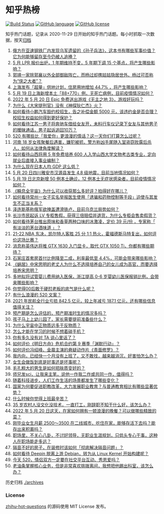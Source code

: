# 知乎热榜
[![Build Status](https://github.com/ToWeLong/zhihu-hot-questions/workflows/CI/badge.svg)](https://github.com/ToWeLong/zhihu-hot-questions/actions)
[![GitHub language](https://img.shields.io/badge/language-golang-orange.svg)](https://golang.org/)
[![GitHub license](https://img.shields.io/github/license/ToWeLong/zhihu-hot-questions)](https://github.com/ToWeLong/zhihu-hot-questions/blob/main/LICENSE)

知乎热门话题，记录从 2020-11-29 日开始的知乎热门话题。每小时抓取一次数据，按天[归档](./archives)

<!-- BEGIN -->

1. [俄方在亚速钢铁厂内发现乌军遗留的《孙子兵法》，这本书有哪些军事价值？它为何能够留存至今仍被人追捧？](https://www.zhihu.com/question/533626266)
1. [5 月 LPR 报价出炉，1 年期维持不变，5 年期下调 15 个基点，将产生哪些影响？](https://www.zhihu.com/question/533683550)
1. [郭靖一家除郭襄以外全部御敌阵亡，而杨过却携姑姑隐居世外。杨过可否称为“侠之大者”？](https://www.zhihu.com/question/27087106)
1. [上海发布「超量」供地计划，住房用地增加 44.7% ，将产生哪些影响？](https://www.zhihu.com/question/533239624)
1. [5 月 19 日上海新增本土「88+770」例，无死亡病例，目前疫情情况如何？](https://www.zhihu.com/question/533673173)
1. [2022 年 5 月 20 日 Epic 免费送出游戏《无主之地 3》，游戏好玩吗？](https://www.zhihu.com/question/533564022)
1. [为什么《大宋提刑官》没有《神探狄仁杰》火？](https://www.zhihu.com/question/296591721)
1. [如何看待小鹏汽车毁约校招生，告之补偿金额 5000 元，该违约金是否合理？校招生权益如何得到更好保护？](https://www.zhihu.com/question/533433629)
1. [如何看待江苏一男子将奔驰车借给女友开，未料行车仪记录下女友与其他男子的暧昧通话，男子起诉追回10万？](https://www.zhihu.com/question/533545738)
1. [520 有哪些比「我爱你」更浪漫的情话？这一天你们打算怎么过呢？](https://www.zhihu.com/question/533655297)
1. [河南 18 岁女孩聚餐后遇害，嫌犯被抓，警方称凶手尾随入室盗窃败露后杀人，如何从法律角度解读？](https://www.zhihu.com/question/533304597)
1. [如何看待山西将用 5 年免费培养 600 人入学山西大学文物考古类专业，定向就业后直接入事业编制？](https://www.zhihu.com/question/533363662)
1. [为什么现在日本人均 GDP 这么低？](https://www.zhihu.com/question/521666314)
1. [5 月 20 日四川雅安市汉源县发生 4.8 级地震，目前当地情况如何？](https://www.zhihu.com/question/533677121)
1. [5 月 19 日北京新增 50 例本土确诊，12 例本土无症状感染者，目前疫情情况如何？](https://www.zhihu.com/question/533673739)
1. [《瞬息全宇宙》为什么可以收获那么多好评？拍得好在哪儿？](https://www.zhihu.com/question/533111162)
1. [如何看待常州一女子实名举报医生使用「诱骗和药物控制等手段」迫使与其发生不正当关系？](https://www.zhihu.com/question/533564907)
1. [泽连斯基称俄军欲掩盖遭滑铁卢，目前乌克兰局势如何？](https://www.zhihu.com/question/533449952)
1. [长沙市民起诉 LV 专柜售假，获得三倍赔偿并退货，为什么专柜会售卖假货？](https://www.zhihu.com/question/533660825)
1. [如何看待茅台推出原味和香草两种口味的冰激凌，定价 39 元/份 ，专家称「 有淡淡的茅台酒味道 」？](https://www.zhihu.com/question/533584184)
1. [21-22 NBA 东决，凯尔特人客胜 25 分 1:1 热火，霍福德斯马特复出，如何评价这场比赛？](https://www.zhihu.com/question/533672737)
1. [消息称英伟达将推 GTX 1630 入门显卡，取代 GTX 1050 Ti，你都有哪些期待？](https://www.zhihu.com/question/533423043)
1. [石家庄首套房首付比例降至二成，利率最低至 4.4%，可能会带来哪些影响？](https://www.zhihu.com/question/533563668)
1. [《蜗居》中宋思明的老丈人为什么不选择培养自己的女儿成为高官，而要选择培养宋思明？](https://www.zhihu.com/question/515902683)
1. [多地拟将试管婴儿费用纳入医保，浙江提高 0-6 岁婴幼儿医保报销比例，会带来哪些影响？](https://www.zhihu.com/question/533568239)
1. [你觉得00后敢于硬怼老板的底气是什么呢？](https://www.zhihu.com/question/533432009)
1. [有什么浪漫的 520 文案？](https://www.zhihu.com/question/460277593)
1. [2021 年民航全行业亏损 842.5 亿元，较上年减亏 187.1 亿元，还有哪些信息值得关注？](https://www.zhihu.com/question/533568554)
1. [预产期是怎么评估的，预产期准时生的情况多吗？](https://www.zhihu.com/question/463078927)
1. [孩子马上上幼儿园了，家长需要提前准备些什么？](https://www.zhihu.com/question/532251237)
1. [为什么宇宙中正物质远多于反物质？](https://www.zhihu.com/question/410975320)
1. [怎么才能在学习的时候不想着碰手机？](https://www.zhihu.com/question/533507705)
1. [你有多久没有对 TA 说心里话了？](https://www.zhihu.com/question/533518590)
1. [如何评价《明日方舟》危机合约第 9 赛季「渊默行动」？](https://www.zhihu.com/question/533666265)
1. [如何评价冯绍峰、金晨主演的悬疑动作片《青面修罗》？](https://www.zhihu.com/question/531936022)
1. [我内向，已经快一个月没有上班了，又不敢找，越来越消沉，好害怕怎么办？](https://www.zhihu.com/question/533222768)
1. [女生会做饭到底是好事还是坏事呢？](https://www.zhihu.com/question/533569680)
1. [毛孔粗大的男生是如何把肤质变好的？](https://www.zhihu.com/question/531718597)
1. [师兄发sci，让我来主笔，说他一作我二作或共同一作，值得吗？](https://www.zhihu.com/question/533008687)
1. [随着科技进步，人们工作生活的场景都发生了哪些变化？](https://www.zhihu.com/question/533036725)
1. [国家为何要促进职教改革，大力发展职业教育？与普通教育相比有哪些显著优势？](https://www.zhihu.com/question/533368177)
1. [什么时候你觉得上班最辛苦？](https://www.zhihu.com/question/533242048)
1. [35 岁农村人没文化没技术，一直打工，刚辞职不知干什么好，该怎么办？](https://www.zhihu.com/question/533509518)
1. [2022 年 5 月 20 日这天，在家如何拥有一顿浪漫的晚餐？可以做哪些精致的菜？](https://www.zhihu.com/question/532953339)
1. [刚毕业女生月薪 2500～3500 在二线城市，吃住在家，能够存活下去吗？能存出来积蓄吗？](https://www.zhihu.com/question/533416168)
1. [职场里，不关心八卦，不讨好领导，无职业生涯规划，只低头专心干事，这种人在职场能走多远？](https://www.zhihu.com/question/532990167)
1. [隔音不好的房子，在装修时该如何「彻底解决隔音问题」？](https://www.zhihu.com/question/532990865)
1. [如何看待 Deepin 脱离上游 Debian，转为从 Linux Kernel 开始构建呢？](https://www.zhihu.com/question/533598961)
1. [今天 520，情侣双方一定要在社交平台互动、秀恩爱吗？](https://www.zhihu.com/question/533645260)
1. [老油条掌握核心业务，但是非常喜欢挑拨离间，我想把他踢出科室，该怎么办？](https://www.zhihu.com/question/530159936)

<!-- END -->

历史归档 [./archives](./archives)


### License
[zhihu-hot-questions](https://github.com/towelong/zhihu-hot-questions) 的源码使用 MIT License 发布。